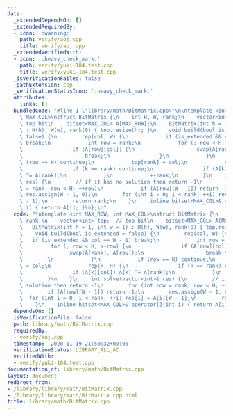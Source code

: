 ```yaml
---
data:
  _extendedDependsOn: []
  _extendedRequiredBy:
  - icon: ':warning:'
    path: verify/aoj.cpp
    title: verify/aoj.cpp
  _extendedVerifiedWith:
  - icon: ':heavy_check_mark:'
    path: verify/yuki-184.test.cpp
    title: verify/yuki-184.test.cpp
  _isVerificationFailed: false
  _pathExtension: cpp
  _verificationStatusIcon: ':heavy_check_mark:'
  attributes:
    links: []
  bundledCode: "#line 1 \"library/math/BitMatrix.cpp\"\n\ntemplate <int MAX_ROW, int\
    \ MAX_COL>\nstruct BitMatrix {\n    int H, W, rank;\n    vector<int> top;  //\
    \ top bit\n    bitset<MAX_COL> A[MAX_ROW];\n    BitMatrix(int h = 1, int w = 1)\
    \ : H(h), W(w), rank(0) { top.resize(h); }\n    void build(bool is_extended =\
    \ false) {\n        rep(col, W) {\n            if (is_extended && col == W - 1)\
    \ break;\n            int row = rank;\n            for (; row < H; ++row) {\n\
    \                if (A[row][col]) {\n                    swap(A[rank], A[row]);\n\
    \                    break;\n                }\n            }\n            if\
    \ (row == H) continue;\n            top[rank] = col;\n            rep(k, H) {\n\
    \                if (k == rank) continue;\n                if (A[k][col]) A[k]\
    \ ^= A[rank];\n            }\n            ++rank;\n        }\n    }\n    int solve(vector<int>&\
    \ res) {\n        // if it has no solution then return -1\n        for (int row\
    \ = rank; row < H; ++row)\n            if (A[row][W - 1]) return -1;\n       \
    \ res.assign(W - 1, 0);\n        for (int i = 0; i < rank; ++i) res[i] = A[i][W\
    \ - 1];\n        return rank;\n    }\n    inline bitset<MAX_COL>& operator[](int\
    \ i) { return A[i]; }\n};\n"
  code: "\ntemplate <int MAX_ROW, int MAX_COL>\nstruct BitMatrix {\n    int H, W,\
    \ rank;\n    vector<int> top;  // top bit\n    bitset<MAX_COL> A[MAX_ROW];\n \
    \   BitMatrix(int h = 1, int w = 1) : H(h), W(w), rank(0) { top.resize(h); }\n\
    \    void build(bool is_extended = false) {\n        rep(col, W) {\n         \
    \   if (is_extended && col == W - 1) break;\n            int row = rank;\n   \
    \         for (; row < H; ++row) {\n                if (A[row][col]) {\n     \
    \               swap(A[rank], A[row]);\n                    break;\n         \
    \       }\n            }\n            if (row == H) continue;\n            top[rank]\
    \ = col;\n            rep(k, H) {\n                if (k == rank) continue;\n\
    \                if (A[k][col]) A[k] ^= A[rank];\n            }\n            ++rank;\n\
    \        }\n    }\n    int solve(vector<int>& res) {\n        // if it has no\
    \ solution then return -1\n        for (int row = rank; row < H; ++row)\n    \
    \        if (A[row][W - 1]) return -1;\n        res.assign(W - 1, 0);\n      \
    \  for (int i = 0; i < rank; ++i) res[i] = A[i][W - 1];\n        return rank;\n\
    \    }\n    inline bitset<MAX_COL>& operator[](int i) { return A[i]; }\n};"
  dependsOn: []
  isVerificationFile: false
  path: library/math/BitMatrix.cpp
  requiredBy:
  - verify/aoj.cpp
  timestamp: '2020-11-19 21:50:32+09:00'
  verificationStatus: LIBRARY_ALL_AC
  verifiedWith:
  - verify/yuki-184.test.cpp
documentation_of: library/math/BitMatrix.cpp
layout: document
redirect_from:
- /library/library/math/BitMatrix.cpp
- /library/library/math/BitMatrix.cpp.html
title: library/math/BitMatrix.cpp
---
```

